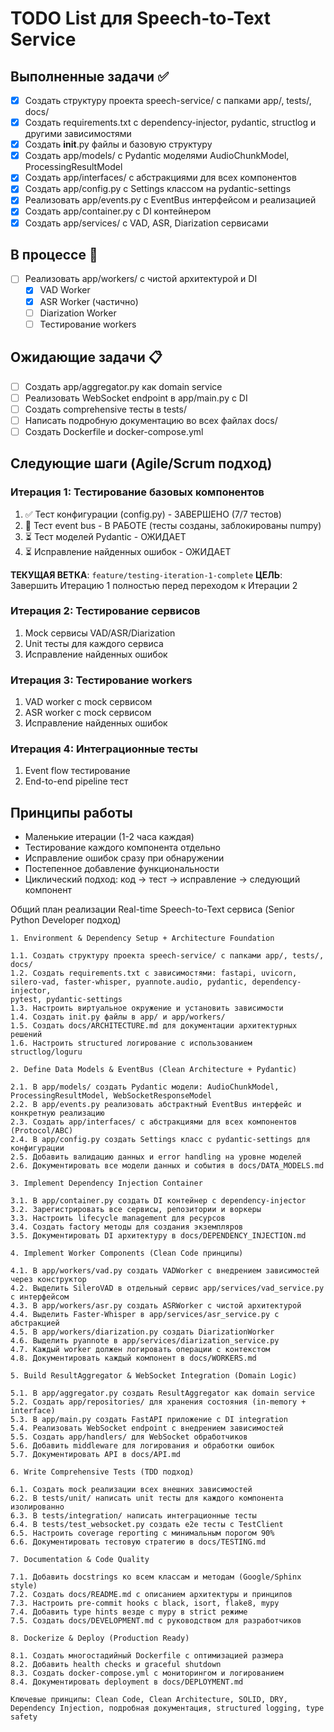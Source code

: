 # TODO List для Speech-to-Text Service

## Выполненные задачи ✅
- [x] Создать структуру проекта speech-service/ с папками app/, tests/, docs/
- [x] Создать requirements.txt с dependency-injector, pydantic, structlog и другими зависимостями
- [x] Создать __init__.py файлы и базовую структуру
- [x] Создать app/models/ с Pydantic моделями AudioChunkModel, ProcessingResultModel
- [x] Создать app/interfaces/ с абстракциями для всех компонентов
- [x] Создать app/config.py с Settings классом на pydantic-settings
- [x] Реализовать app/events.py с EventBus интерфейсом и реализацией
- [x] Создать app/container.py с DI контейнером
- [x] Создать app/services/ с VAD, ASR, Diarization сервисами

## В процессе 🔄
- [ ] Реализовать app/workers/ с чистой архитектурой и DI
  - [x] VAD Worker
  - [x] ASR Worker (частично)
  - [ ] Diarization Worker
  - [ ] Тестирование workers

## Ожидающие задачи 📋
- [ ] Создать app/aggregator.py как domain service
- [ ] Реализовать WebSocket endpoint в app/main.py с DI
- [ ] Создать comprehensive тесты в tests/
- [ ] Написать подробную документацию во всех файлах docs/
- [ ] Создать Dockerfile и docker-compose.yml

## Следующие шаги (Agile/Scrum подход)

### Итерация 1: Тестирование базовых компонентов
1. ✅ Тест конфигурации (config.py) - ЗАВЕРШЕНО (7/7 тестов)
2. 🔄 Тест event bus - В РАБОТЕ (тесты созданы, заблокированы numpy)
3. ⏳ Тест моделей Pydantic - ОЖИДАЕТ
4. ⏳ Исправление найденных ошибок - ОЖИДАЕТ

**ТЕКУЩАЯ ВЕТКА**: `feature/testing-iteration-1-complete`
**ЦЕЛЬ**: Завершить Итерацию 1 полностью перед переходом к Итерации 2

### Итерация 2: Тестирование сервисов
1. Mock сервисы VAD/ASR/Diarization
2. Unit тесты для каждого сервиса
3. Исправление найденных ошибок

### Итерация 3: Тестирование workers
1. VAD worker с mock сервисом
2. ASR worker с mock сервисом
3. Исправление найденных ошибок

### Итерация 4: Интеграционные тесты
1. Event flow тестирование
2. End-to-end pipeline тест

## Принципы работы
- Маленькие итерации (1-2 часа каждая)
- Тестирование каждого компонента отдельно
- Исправление ошибок сразу при обнаружении
- Постепенное добавление функциональности
- Циклический подход: код → тест → исправление → следующий компонент

Общий план реализации Real-time Speech-to-Text сервиса (Senior Python Developer подход)

    1. Environment & Dependency Setup + Architecture Foundation

    1.1. Создать структуру проекта speech-service/ с папками app/, tests/, docs/
    1.2. Создать requirements.txt с зависимостями: fastapi, uvicorn, silero-vad, faster-whisper, pyannote.audio, pydantic, dependency-injector,
    pytest, pydantic-settings
    1.3. Настроить виртуальное окружение и установить зависимости
    1.4. Создать init.py файлы в app/ и app/workers/
    1.5. Создать docs/ARCHITECTURE.md для документации архитектурных решений
    1.6. Настроить structured логирование с использованием structlog/loguru

    2. Define Data Models & EventBus (Clean Architecture + Pydantic)

    2.1. В app/models/ создать Pydantic модели: AudioChunkModel, ProcessingResultModel, WebSocketResponseModel
    2.2. В app/events.py реализовать абстрактный EventBus интерфейс и конкретную реализацию
    2.3. Создать app/interfaces/ с абстракциями для всех компонентов (Protocol/ABC)
    2.4. В app/config.py создать Settings класс с pydantic-settings для конфигурации
    2.5. Добавить валидацию данных и error handling на уровне моделей
    2.6. Документировать все модели данных и события в docs/DATA_MODELS.md

    3. Implement Dependency Injection Container

    3.1. В app/container.py создать DI контейнер с dependency-injector
    3.2. Зарегистрировать все сервисы, репозитории и воркеры
    3.3. Настроить lifecycle management для ресурсов
    3.4. Создать factory методы для создания экземпляров
    3.5. Документировать DI архитектуру в docs/DEPENDENCY_INJECTION.md

    4. Implement Worker Components (Clean Code принципы)

    4.1. В app/workers/vad.py создать VADWorker с внедрением зависимостей через конструктор
    4.2. Выделить SileroVAD в отдельный сервис app/services/vad_service.py с интерфейсом
    4.3. В app/workers/asr.py создать ASRWorker с чистой архитектурой
    4.4. Выделить Faster-Whisper в app/services/asr_service.py с абстракцией
    4.5. В app/workers/diarization.py создать DiarizationWorker
    4.6. Выделить pyannote в app/services/diarization_service.py
    4.7. Каждый worker должен логировать операции с контекстом
    4.8. Документировать каждый компонент в docs/WORKERS.md

    5. Build ResultAggregator & WebSocket Integration (Domain Logic)

    5.1. В app/aggregator.py создать ResultAggregator как domain service
    5.2. Создать app/repositories/ для хранения состояния (in-memory + interface)
    5.3. В app/main.py создать FastAPI приложение с DI integration
    5.4. Реализовать WebSocket endpoint с внедрением зависимостей
    5.5. Создать app/handlers/ для WebSocket обработчиков
    5.6. Добавить middleware для логирования и обработки ошибок
    5.7. Документировать API в docs/API.md

    6. Write Comprehensive Tests (TDD подход)

    6.1. Создать mock реализации всех внешних зависимостей
    6.2. В tests/unit/ написать unit тесты для каждого компонента изолированно
    6.3. В tests/integration/ написать интеграционные тесты
    6.4. В tests/test_websocket.py создать e2e тесты с TestClient
    6.5. Настроить coverage reporting с минимальным порогом 90%
    6.6. Документировать тестовую стратегию в docs/TESTING.md

    7. Documentation & Code Quality

    7.1. Добавить docstrings ко всем классам и методам (Google/Sphinx style)
    7.2. Создать docs/README.md с описанием архитектуры и принципов
    7.3. Настроить pre-commit hooks с black, isort, flake8, mypy
    7.4. Добавить type hints везде с mypy в strict режиме
    7.5. Создать docs/DEVELOPMENT.md с руководством для разработчиков

    8. Dockerize & Deploy (Production Ready)

    8.1. Создать многостадийный Dockerfile с оптимизацией размера
    8.2. Добавить health checks и graceful shutdown
    8.3. Создать docker-compose.yml с мониторингом и логированием
    8.4. Документировать deployment в docs/DEPLOYMENT.md

    Ключевые принципы: Clean Code, Clean Architecture, SOLID, DRY, Dependency Injection, подробная документация, structured logging, type safety

